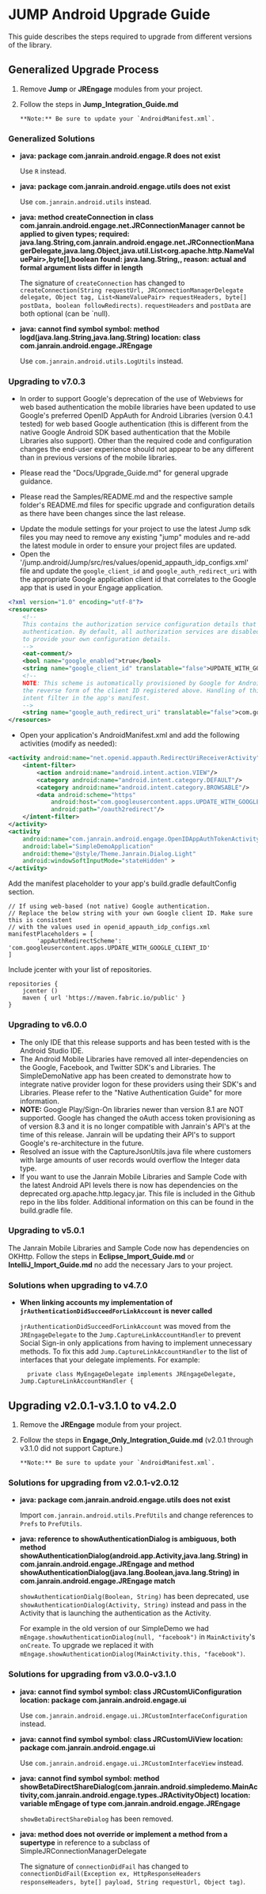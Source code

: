 # JUMP Android Upgrade Guide

This guide describes the steps required to upgrade from different versions of the library.

## Generalized Upgrade Process

1. Remove **Jump** or **JREngage** modules from your project.
2. Follow the steps in **Jump_Integration_Guide.md**

       **Note:** Be sure to update your `AndroidManifest.xml`.

### Generalized Solutions

* **java: package com.janrain.android.engage.R does not exist**

    Use `R` instead.

* **java: package com.janrain.android.engage.utils does not exist**

    Use `com.janrain.android.utils` instead.

* **java: method createConnection in class com.janrain.android.engage.net.JRConnectionManager cannot be applied to given types;
      required: java.lang.String,com.janrain.android.engage.net.JRConnectionManagerDelegate,java.lang.Object,java.util.List<org.apache.http.NameValuePair>,byte[],boolean
      found: java.lang.String,<anonymous com.janrain.android.engage.net.JRConnectionManagerDelegate.SimpleJRConnectionManagerDelegate>,<nulltype>
      reason: actual and formal argument lists differ in length**

    The signature of `createConnection` has changed to `createConnection(String requestUrl,
    JRConnectionManagerDelegate delegate, Object tag, List<NameValuePair> requestHeaders, byte[] postData,
    boolean followRedirects)`. `requestHeaders` and `postData` are both optional (can be `null).

* **java: cannot find symbol
      symbol:   method logd(java.lang.String,java.lang.String)
      location: class com.janrain.android.engage.JREngage**

    Use `com.janrain.android.utils.LogUtils` instead.

###  Upgrading to v7.0.3

* In order to support Google's deprecation of the use of Webviews for web based authentication the mobile libraries have been updated to use Google's preferred OpenID AppAuth for Android Libraries (version 0.4.1 tested) for web based Google authentication (this is different from the native Google Android SDK based authentication that the Mobile Libraries also support).  Other than the required code and configuration changes the end-user experience should not appear to be any different than in previous versions of the mobile libraries.

* Please read the "Docs/Upgrade_Guide.md" for general upgrade guidance.

* Please read the Samples/README.md and the respective sample folder's README.md files for specific upgrade and configuration details as there have been changes since the last release.

- Update the module settings for your project to use the latest Jump sdk files you may need to remove any existing "jump" modules and re-add the latest module in order to ensure your project files are updated.
- Open the '/jump.android/Jump/src/res/values/openid_appauth_idp_configs.xml' file and update the `google_client_id` and `google_auth_redirect_uri` with the appropriate Google application client id that correlates to the Google app that is used in your Engage application.
```xml
<?xml version="1.0" encoding="utf-8"?>
<resources>
    <!--
    This contains the authorization service configuration details that are used to demonstrate
    authentication. By default, all authorization services are disabled until you modify this file
    to provide your own configuration details.
    -->
    <eat-comment/>
    <bool name="google_enabled">true</bool>
    <string name="google_client_id" translatable="false">UPDATE_WITH_GOOGLE_CLIENT_ID.apps.googleusercontent.com</string>
    <!--
    NOTE: This scheme is automatically provisioned by Google for Android OAuth2 clients, and is
    the reverse form of the client ID registered above. Handling of this scheme is registered in an
    intent filter in the app's manifest.
    -->
    <string name="google_auth_redirect_uri" translatable="false">com.googleusercontent.apps.UPDATE_WITH_GOOGLE_CLIENT_ID:/oauth2redirect</string>
</resources>
```

- Open your application's AndroidManifest.xml and add the following activities (modify as needed):
```xml
<activity android:name="net.openid.appauth.RedirectUriReceiverActivity">
    <intent-filter>
        <action android:name="android.intent.action.VIEW"/>
        <category android:name="android.intent.category.DEFAULT"/>
        <category android:name="android.intent.category.BROWSABLE"/>
        <data android:scheme="https"
            android:host="com.googleusercontent.apps.UPDATE_WITH_GOOGLE_CLIENT_ID:"
            android:path="/oauth2redirect"/>
    </intent-filter>
</activity>
<activity
    android:name="com.janrain.android.engage.OpenIDAppAuthTokenActivity"
    android:label="SimpleDemoApplication"
    android:theme="@style/Theme.Janrain.Dialog.Light"
    android:windowSoftInputMode="stateHidden" >
</activity>
```

Add the manifest placeholder to your app's build.gradle defaultConfig section.

    // If using web-based (not native) Google authentication.
    // Replace the below string with your own Google client ID. Make sure this is consistent
    // with the values used in openid_appauth_idp_configs.xml
    manifestPlaceholders = [
            'appAuthRedirectScheme': 'com.googleusercontent.apps.UPDATE_WITH_GOOGLE_CLIENT_ID'
    ]

Include jcenter with your list of repositories.

    repositories {
        jcenter ()
        maven { url 'https://maven.fabric.io/public' }
    }


###  Upgrading to v6.0.0
* The only IDE that this release supports and has been tested with is the Android Studio IDE.
* The Android Mobile Libraries have removed all inter-dependencies on the Google, Facebook, and Twitter SDK's and Libraries.  The SimpleDemoNative app has been created to demonstrate how to integrate native provider logon for these providers using their SDK's and Libraries.  Please refer to the "Native Authentication Guide" for more information.
* **NOTE:**  Google Play/Sign-On libraries newer than version 8.1 are NOT supported.  Google has changed the oAuth access token provisioning as of version 8.3 and it is no longer compatible with Janrain's API's at the time of this release.  Janrain will be updating their API's to support Google's re-architecture in the future.
* Resolved an issue with the CaptureJsonUtils.java file where customers with large amounts of user records would overflow the Integer data type.
* If you want to use the Janrain Mobile Libraries and Sample Code with the latest Android API levels there is now has dependencies on the deprecated org.apache.http.legacy.jar.  This file is included in the Github repo in the libs folder.  Additional information on this can be found in the build.gradle file.

### Upgrading to v5.0.1

The Janrain Mobile Libraries and Sample Code now has dependencies on OKHttp. Follow the steps in **Eclipse_Import_Guide.md** or
**IntelliJ_Import_Guide.md** no add the necessary Jars to your project.

### Solutions when upgrading to v4.7.0

* **When linking accounts my implementation of `jrAuthenticationDidSucceedForLinkAccount` is never called**

    `jrAuthenticationDidSucceedForLinkAccount` was moved from the `JREngageDelegate` to the
    `Jump.CaptureLinkAccountHandler` to prevent Social Sign-in only applications from having to implement
    unnecessary methods. To fix this add `Jump.CaptureLinkAccountHandler` to the list of interfaces that your
    delegate implements. For example:

        private class MyEngageDelegate implements JREngageDelegate, Jump.CaptureLinkAccountHandler {


## Upgrading v2.0.1-v3.1.0 to v4.2.0

1. Remove the **JREngage** module from your project.
2. Follow the steps in **Engage_Only_Integration_Guide.md** (v2.0.1 through v3.1.0 did not support Capture.)

       **Note:** Be sure to update your `AndroidManifest.xml`.


### Solutions for upgrading from v2.0.1-v2.0.12

* **java: package com.janrain.android.engage.utils does not exist**

    Import `com.janrain.android.utils.PrefUtils` and change references to `Prefs` to `PrefUtils`.

* **java: reference to showAuthenticationDialog is ambiguous, both method
    showAuthenticationDialog(android.app.Activity,java.lang.String) in com.janrain.android.engage.JREngage and
    method showAuthenticationDialog(java.lang.Boolean,java.lang.String) in com.janrain.android.engage.JREngage
    match**

    `showAuthenticationDialg(Boolean, String)` has been deprecated, use
    `showAuthenticationDialog(Activity, String)` instead and pass in the Activity that is launching the
     authentication as the Activity.

     For example in the old version of our SimpleDemo we had
     `mEngage.showAuthenticationDialog(null, "facebook")` in `MainActivity`'s `onCreate`. To upgrade we
     replaced it with `mEngage.showAuthenticationDialog(MainActivity.this, "facebook")`.


### Solutions for upgrading from v3.0.0-v3.1.0

* **java: cannot find symbol
      symbol:   class JRCustomUiConfiguration
      location: package com.janrain.android.engage.ui**

    Use `com.janrain.android.engage.ui.JRCustomInterfaceConfiguration` instead.

* **java: cannot find symbol
      symbol:   class JRCustomUiView
      location: package com.janrain.android.engage.ui**

    Use `com.janrain.android.engage.ui.JRCustomInterfaceView` instead.

* **java: cannot find symbol
      symbol:   method showBetaDirectShareDialog(com.janrain.android.simpledemo.MainActivity,com.janrain.android.engage.types.JRActivityObject)
      location: variable mEngage of type com.janrain.android.engage.JREngage**

    `showBetaDirectShareDialog` has been removed.

* **java: method does not override or implement a method from a supertype** in reference to a subclass of
    SimpleJRConnectionManagerDelegate

    The signature of `connectionDidFail` has changed to `connectionDidFail(Exception ex,
    HttpResponseHeaders responseHeaders, byte[] payload, String requestUrl, Object tag)`.

